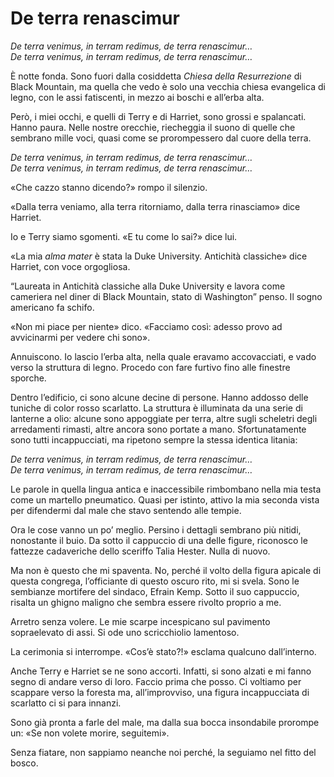# De terra renascimur

*De terra venimus, in terram redimus, de terra renascimur…*  
*De terra venimus, in terram redimus, de terra renascimur…*

È notte fonda. Sono fuori dalla cosiddetta *Chiesa della Resurrezione* di Black Mountain, ma quella che vedo è solo una vecchia chiesa evangelica di legno, con le assi fatiscenti, in mezzo ai boschi e all’erba alta.

Però, i miei occhi, e quelli di Terry e di Harriet, sono grossi e spalancati. Hanno paura. Nelle nostre orecchie, riecheggia il suono di quelle che sembrano mille voci, quasi come se prorompessero dal cuore della terra.

*De terra venimus, in terram redimus, de terra renascimur…*  
*De terra venimus, in terram redimus, de terra renascimur…*

«Che cazzo stanno dicendo?» rompo il silenzio.

«Dalla terra veniamo, alla terra ritorniamo, dalla terra rinasciamo» dice Harriet.

Io e Terry siamo sgomenti. «E tu come lo sai?» dice lui.

«La mia *alma mater* è stata la Duke University. Antichità classiche» dice Harriet, con voce orgogliosa.

“Laureata in Antichità classiche alla Duke University e lavora come cameriera nel diner di Black Mountain, stato di Washington” penso. Il sogno americano fa schifo.

«Non mi piace per niente» dico. «Facciamo così: adesso provo ad avvicinarmi per vedere chi sono».

Annuiscono. Io lascio l’erba alta, nella quale eravamo accovacciati, e vado verso la struttura di legno. Procedo con fare furtivo fino alle finestre sporche.

Dentro l’edificio, ci sono alcune decine di persone. Hanno addosso delle tuniche di color rosso scarlatto. La struttura è illuminata da una serie di lanterne a olio: alcune sono appoggiate per terra, altre sugli scheletri degli arredamenti rimasti, altre ancora sono portate a mano. Sfortunatamente sono tutti incappucciati, ma ripetono sempre la stessa identica litania:

*De terra venimus, in terram redimus, de terra renascimur…*  
*De terra venimus, in terram redimus, de terra renascimur…*

Le parole in quella lingua antica e inaccessibile rimbombano nella mia testa come un martello pneumatico. Quasi per istinto, attivo la mia seconda vista per difendermi dal male che stavo sentendo alle tempie.

Ora le cose vanno un po’ meglio. Persino i dettagli sembrano più nitidi, nonostante il buio. Da sotto il cappuccio di una delle figure, riconosco le fattezze cadaveriche dello sceriffo Talia Hester. Nulla di nuovo.

Ma non è questo che mi spaventa. No, perché il volto della figura apicale di questa congrega, l’officiante di questo oscuro rito, mi si svela. Sono le sembianze mortifere del sindaco, Efrain Kemp. Sotto il suo cappuccio, risalta un ghigno maligno che sembra essere rivolto proprio a me.

Arretro senza volere. Le mie scarpe incespicano sul pavimento sopraelevato di assi. Si ode uno scricchiolio lamentoso.

La cerimonia si interrompe. «Cos’è stato?!» esclama qualcuno dall’interno.

Anche Terry e Harriet se ne sono accorti. Infatti, si sono alzati e mi fanno segno di andare verso di loro. Faccio prima che posso. Ci voltiamo per scappare verso la foresta ma, all’improvviso, una figura incappucciata di scarlatto ci si para innanzi.

Sono già pronta a farle del male, ma dalla sua bocca insondabile prorompe un: «Se non volete morire, seguitemi».

Senza fiatare, non sappiamo neanche noi perché, la seguiamo nel fitto del bosco.
